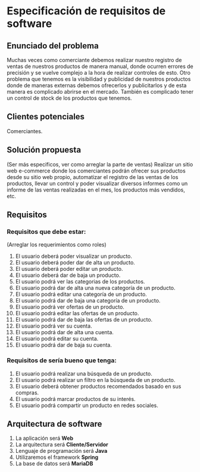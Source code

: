 # Especificación de requisitos de software
## Enunciado del problema

Muchas veces como comerciante debemos realizar nuestro registro de ventas de  nuestros productos de manera manual, donde ocurren errores de precisión y se vuelve complejo a la hora de realizar controles de esto.
Otro problema que tenemos es la visibilidad y publicidad de nuestros productos donde de maneras externas debemos ofrecerlos y publicitarlos y de esta manera es complicado abrirse en el mercado.
También es complicado tener un control de stock de los productos que tenemos.

## Clientes potenciales 
Comerciantes.

## Solución propuesta
(Ser más especificos, ver como arreglar la parte de ventas)
Realizar un sitio web e-commerce donde los comerciantes podrán ofrecer sus productos desde su sitio web propio, automatizar el registro de las ventas de los productos, llevar un control y poder visualizar diversos informes como un informe de las ventas realizadas en el mes, los productos más vendidos, etc.

## Requisitos
### Requisitos que debe estar:
(Arreglar los requerimientos como roles)
 1. El usuario deberá poder visualizar un producto.
 2. El usuario deberá poder dar de alta un producto.
 3. El usuario deberá poder editar un producto.
 4. El usuario deberá dar de baja un producto.
 5. El usuario podrá ver las categorias de los productos.
 6. El usuario podrá dar de alta una nueva categoría de un producto.
 7. El usuario podrá editar una categoría de un producto.
 8. El usuario podrá dar de baja una categoría de un producto.
 9. El usuario podrá ver ofertas de un producto.
10. El usuario podrá editar las ofertas de un producto.
11. El usuario podrá dar de baja las ofertas de un producto.
12. El usuario podrá ver su cuenta.
13. El usuario podrá dar de alta una cuenta.
14. El usuario podrá editar su cuenta.
15. El usuario podrá dar de baja su cuenta.

 ### Requisitos de sería bueno que tenga:
 1. El usuario podrá realizar una búsqueda de un producto.
 2. El usuario podrá realizar un filtro en la búsqueda de un producto.
 3. El usuario deberá obtener productos recomendados basado en sus compras.
 4. El usuario podrá marcar productos de su interés.
 5. El usuario podrá compartir un producto en redes sociales.


## Arquitectura de software
 1. La aplicación será **Web**
 2. La arquitectura será **Cliente/Servidor**
 3. Lenguaje de programación será **Java**
 4. Utilizaremos el framework **Spring**
 5. La base de datos será **MariaDB**